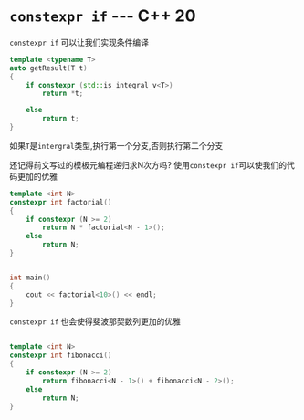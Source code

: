 # `constexpr if` --- C++ 20

`constexpr if` 可以让我们实现条件编译

```cpp
template <typename T>
auto getResult(T t)
{
	if constexpr (std::is_integral_v<T>)
		return *t;

	else
		return t;
}
```

如果`T`是`intergral`类型,执行第一个分支,否则执行第二个分支

还记得前文写过的模板元编程递归求N次方吗? 使用`constexpr if`可以使我们的代码更加的优雅

```cpp
template <int N> 
constexpr int factorial()
{
	if constexpr (N >= 2)
		return N * factorial<N - 1>();
	else
		return N;
}


int main()
{
	cout << factorial<10>() << endl;
}
```

`constexpr if` 也会使得斐波那契数列更加的优雅

```cpp

template <int N>
constexpr int fibonacci()
{
	if constexpr (N >= 2)
		return fibonacci<N - 1>() + fibonacci<N - 2>();
	else
		return N;
}
```

